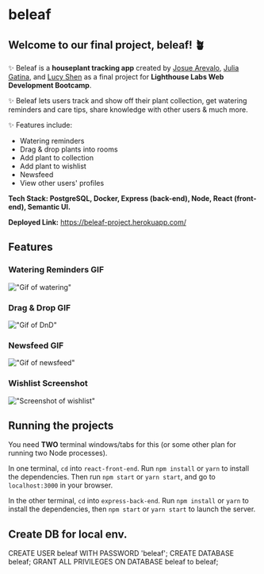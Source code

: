 # beleaf 

## Welcome to our final project, beleaf! 🪴

✨ Beleaf is a **houseplant tracking app** created by [Josue Arevalo](https://github.com/josuevalo), [Julia Gatina](https://github.com/julia-gatina), and [Lucy Shen](https://github.com/lucyshen7) as a final project for **Lighthouse Labs Web Development Bootcamp**.  

✨ Beleaf lets users track and show off their plant collection, get watering reminders and care tips, share knowledge with other users & much more.

✨ Features include:
* Watering reminders
* Drag & drop plants into rooms
* Add plant to collection
* Add plant to wishlist
* Newsfeed
* View other users' profiles

**Tech Stack: PostgreSQL, Docker, Express (back-end), Node, React (front-end), Semantic UI.**

**Deployed Link:** https://beleaf-project.herokuapp.com/

## Features

### Watering Reminders GIF

!["Gif of watering"](/docs/watering.gif)

### Drag & Drop GIF

!["Gif of DnD"](/docs/dnd_view_plant.gif)

### Newsfeed GIF

!["Gif of newsfeed"](/docs/likes_comments.gif)

### Wishlist Screenshot

!["Screenshot of wishlist"](/docs/wishlist.png)



## Running the projects

You need **TWO** terminal windows/tabs for this (or some other plan for running two Node processes).

In one terminal, `cd` into `react-front-end`. Run `npm install` or `yarn` to install the dependencies. Then run `npm start` or `yarn start`, and go to `localhost:3000` in your browser.

In the other terminal, `cd` into `express-back-end`. Run `npm install` or `yarn` to install the dependencies, then `npm start` or `yarn start` to launch the server.


## Create DB for local env.
CREATE USER beleaf WITH PASSWORD 'beleaf';
CREATE DATABASE beleaf;
GRANT ALL PRIVILEGES ON DATABASE beleaf to beleaf;